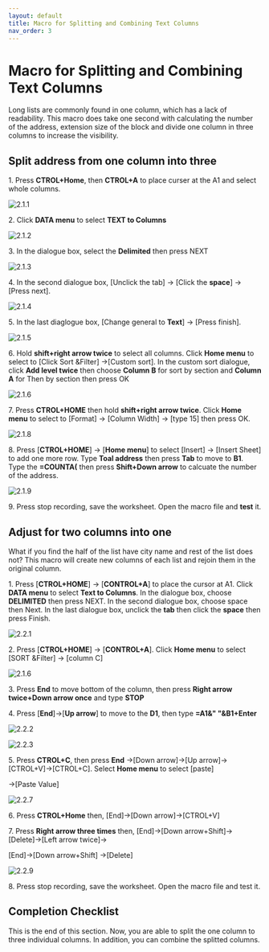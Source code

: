 ```yaml
---
layout: default
title: Macro for Splitting and Combining Text Columns
nav_order: 3
---
```


# Macro for Splitting and Combining Text Columns


Long lists are commonly found in one column, which has a lack of readability. This macro does take one second with calculating the number of the address, extension size of the block and divide one column in three columns to increase the visibility. 



 ## Split address from one column into three
 
 1\. Press **CTROL+Home**, then **CTROL+A** to place curser at the A1 and select whole columns.
 
 ![2.1.1](https://github.com/chase-lsc/Task-Automation-With-Excel-Macros/blob/gh-pages/images/2.1.1.png?raw=true)
 
 
 2\. Click **DATA menu** to select **TEXT to Columns**
 
 ![2.1.2](https://github.com/chase-lsc/Task-Automation-With-Excel-Macros/blob/gh-pages/images/2.1.2.png?raw=true)
 
 
 3\. In the dialogue box, select the **Delimited** then press NEXT
 
 ![2.1.3](https://github.com/chase-lsc/Task-Automation-With-Excel-Macros/blob/gh-pages/images/2.1.3.png?raw=true)
 
 
 4\. In the second dialogue box, [Unclick the tab] -> [Click the **space**] -> [Press next].
 
 ![2.1.4](https://github.com/chase-lsc/Task-Automation-With-Excel-Macros/blob/gh-pages/images/2.1.4.png?raw=true)
 
 
 5\. In the last diaglogue box, [Change general to **Text**] -> [Press finish].
 
 ![2.1.5](https://github.com/chase-lsc/Task-Automation-With-Excel-Macros/blob/gh-pages/images/2.1.5.png?raw=true)
 
 
 6\. Hold **shift+right arrow twice** to select all columns. Click **Home menu** to select to [Click Sort &Filter] ->[Custom sort].
     In the custom sort dialogue, click **Add level twice** then choose **Column B** for sort by section and **Column A** for Then by        section then press OK
 
 ![2.1.6](https://github.com/chase-lsc/Task-Automation-With-Excel-Macros/blob/gh-pages/images/2.1.6.png?raw=true)
    
    
 7\. Press **CTROL+HOME** then hold **shift+right arrow twice**. Click **Home menu** to select to [Format] -> [Column Width] 
   -> [type 15] then press OK.   
 
 ![2.1.8](https://github.com/chase-lsc/Task-Automation-With-Excel-Macros/blob/gh-pages/images/2.1.8.png?raw=true)
 
 
 8\. Press [**CTROL+HOME**] -> [**Home menu**] to select [Insert] -> [Insert Sheet] to add one more row.
     Type **Toal address** then press **Tab** to move to **B1**. Type the **=COUNTA(** then press **Shift+Down arrow** to calcuate the number of the address.
 
 
 ![2.1.9](https://github.com/chase-lsc/Task-Automation-With-Excel-Macros/blob/gh-pages/images/2.1.9.png?raw=true)
 
 
 9\. Press stop recording, save the worksheet. Open the macro file and **test** it.
 
 
 ## Adjust for two columns into one
 
 
 What if you find the half of the list have city name and rest of the list does not? This macro will create new columns of each list and  rejoin them in the original column.
 
 
 
 1\.  Press [**CTROL+HOME**] -> [**CONTROL+A**] to place the cursor at A1. Click **DATA menu** to select **Text to Columns**. In the dialogue box, choose **DELIMITED** then press NEXT. In the second dialogue box, choose space then Next. In the last dialogue box, unclick the **tab** then click the **space** then press Finish.
 
 
 ![2.2.1](https://github.com/chase-lsc/Task-Automation-With-Excel-Macros/blob/gh-pages/images/2.2.1.png?raw=true)
 
 
 2\. Press [**CTROL+HOME**] -> [**CONTROL+A**]. Click **Home menu** to select [SORT &Filter] -> [column C]
 
 ![2.1.6](https://github.com/chase-lsc/Task-Automation-With-Excel-Macros/blob/gh-pages/images/2.1.6.png?raw=true)
 
 
 3\. Press **End** to move bottom of the column, then press **Right arrow twice+Down arrow once** and type **STOP**
 
 4\. Press [**End**]->[**Up arrow**] to move to the **D1**, then type **=A1&" "&B1+Enter**
 
 ![2.2.2](https://github.com/chase-lsc/Task-Automation-With-Excel-Macros/blob/gh-pages/images/2.2.2.png?raw=true)
 
 ![2.2.3](https://github.com/chase-lsc/Task-Automation-With-Excel-Macros/blob/gh-pages/images/2.2.3.png?raw=true)
 
 
 
 5\. Press **CTROL+C**, then press **End** ->[Down arrow]->[Up arrow]->[CTROL+V]->[CTROL+C]. Select **Home menu** to select [paste]
 
 ->[Paste Value]
 
 
 ![2.2.7](https://github.com/chase-lsc/Task-Automation-With-Excel-Macros/blob/gh-pages/images/2.2.7.png?raw=true)
 
 
 6\. Press **CTROL+Home** then, [End]->[Down arrow]->[CTROL+V]
 
 
 7\. Press **Right arrow three times** then, [End]->[Down arrow+Shift]->[Delete]->[Left arrow twice]-> 
 
 [End]->[Down arrow+Shift] ->[Delete]
 
 ![2.2.9](https://github.com/chase-lsc/Task-Automation-With-Excel-Macros/blob/gh-pages/images/2.2.9.png?raw=true)
 
 
 8\. Press stop recording, save the worksheet. Open the macro file and test it.
 
 ## Completion Checklist
This is the end of this section. Now, you are able to split the one column to three individual columns.
In addition, you can combine the splitted columns.
